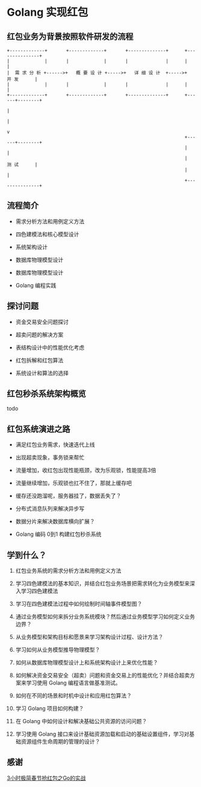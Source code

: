 # Golang 实现红包


## 红包业务为背景按照软件研发的流程
```
+-------------+       +-------------+       +--------------+      +---------------+
|             |       |             |       |              |      |               |
|  需 求 分 析 +------>+   概 要 设 计 +----->+   详 细 设 计  +----->+    开 发      |
|             |       |             |       |              |      |               |
+-------------+       +-------------+       +--------------+      +------+--------+
                                                                         |
                                                                         |
                                                                         v
                                                                  +------+--------+
                                                                  |               |
                                                                  |     测 试      |
                                                                  |               |
                                                                  +---------------+

```

## 流程简介

- 需求分析方法和用例定义方法

- 四色建模法和核心模型设计

- 系统架构设计

- 数据库物理模型设计

- 数据库物理模型设计

- Golang 编程实践


## 探讨问题

- 资金交易安全问题探讨

- 超卖问题的解决方案

- 表结构设计中的性能优化考虑

- 红包拆解和红包算法

- 系统设计和算法的选择

## 红包秒杀系统架构概览

todo

## 红包系统演进之路

- 满足红包业务需求，快速迭代上线

- 出现超卖现象，事务锁来帮忙

- 流量增加，收红包出现性能瓶颈，改为乐观锁，性能提高3倍

- 流量继续增加，乐观锁也扛不住了，那就上缓存吧

- 缓存还没跑溜呢，服务器挂了，数据丢失了？

- 分布式消息队列来解决异步写

- 数据分片来解决数据库横向扩展？

- Golang 编码 0到1 构建红包秒杀系统

## 学到什么？

1. 红包业务系统的需求分析方法和用例定义方法

2. 学习四色建模法的基本知识，并结合红包业务场景把需求转化为业务模型来深入学习四色建模法

3. 学习在四色建模法过程中如何绘制时间轴事件模型图？

4. 通过业务模型如何来拆分业务系统模块？然后通过业务模型学习如何定义业务边界？

5. 从业务模型和架构目标和愿景来学习架构设计过程、设计方法？

6. 学习如何从业务模型推导物理模型？

7. 如何从数据库物理模型设计上和系统架构设计上来优化性能？

8. 如何解决资金交易安全（超卖）问题和资金交易上的性能优化？并结合超卖方案来学习使用 Golang 编程语言做基准测试。

9. 如何在不同的场景和时机中设计和应用红包算法？

10. 学习 Golang 项目如何构建？

11. 在 Golang 中如何设计和解决基础公共资源的访问问题？

12. 学习使用 Golang 接口来设计基础资源加载和启动的基础设置组件，学习对基础资源组件生命周期的管理的设计？

## 感谢

[3小时极简春节抢红包之Go的实战](https://www.imooc.com/learn/1101)


















